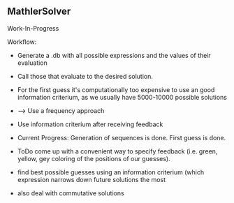 ## MathlerSolver

Work-In-Progress

Workflow:
- Generate a .db with all possible expressions and the values of their evaluation
- Call those that evaluate to the desired solution.
- For the first guess it's computationally too expensive to use an good information criterium, as we usually have 5000-10000 possible solutions
- --> Use a frequency approach
- Use information criterium after receiving feedback

- Current Progress: Generation of sequences is done. First guess is done.
- ToDo come up with a convenient way to specify feedback (i.e. green, yellow, gey coloring of the positions of our guesses).
- find best possible guesses using an information criterium (which expression narrows down future solutions the most
- also deal with commutative solutions
